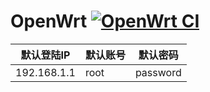 # OpenWrt [![OpenWrt CI](https://github.com/c3p7f2/nK57cR/actions/workflows/build-openwrt.yml/badge.svg)](https://github.com/c3p7f2/nK57cR/actions/workflows/build-openwrt.yml)

| 默认登陆IP  | 默认账号 | 默认密码 |
| ---- | ---- | ---- |
| 192.168.1.1 | root | password |




